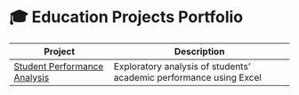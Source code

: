 # 🎓 Education Projects Portfolio

| Project | Description |
|--------|-------------|
| [Student Performance Analysis](./student-performance-analysis) | Exploratory analysis of students’ academic performance using Excel
